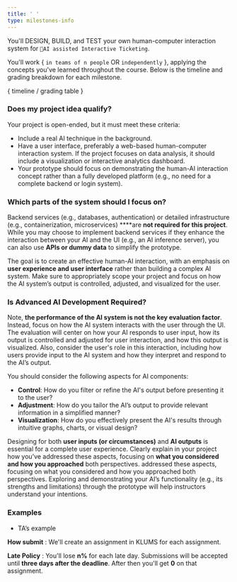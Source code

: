 ```yaml
---
title: ' '
type: milestones-info
---
```


You'll DESIGN, BUILD, and TEST your own human-computer interaction system for `🤖AI assisted Interactive Ticketing`.

You'll work { `in teams of n people` OR `independently` }, applying the concepts you've learned throughout the course. Below is the timeline and grading breakdown for each milestone.

{ timeline / grading table }

### **Does my project idea qualify?**

Your project is open-ended, but it must meet these criteria:

- Include a real AI technique in the background.
- Have a user interface, preferably a web-based human-computer interaction system. If the project focuses on data analysis, it should include a visualization or interactive analytics dashboard.
- Your prototype should focus on demonstrating the human-AI interaction concept rather than a fully developed platform (e.g., no need for a complete backend or login system).

### **Which parts of the system should I focus on?**

Backend services (e.g., databases, authentication) or detailed infrastructure (e.g., containerization, microservices) ****are **not required for this project**. While you may choose to implement backend services if they enhance the interaction between your AI and the UI (e.g., an AI inference server), you can also use **APIs or dummy data** to simplify the prototype.

The goal is to create an effective human-AI interaction, with an emphasis on **user experience and user interface** rather than building a complex AI system. Make sure to appropriately scope your project and focus on how the AI system’s output is controlled, adjusted, and visualized for the user.

### **Is Advanced AI Development Required?**

Note, **the performance of the AI system is not the key evaluation factor**. Instead, focus on how the AI system interacts with the user through the UI. The evaluation will center on how your AI responds to user input, how its output is controlled and adjusted for user interaction, and how this output is visualized.  Also, consider the user's role in this interaction, including how users provide input to the AI system and how they interpret and respond to the AI’s output.

You should consider the following aspects for AI components:

- **Control**: How do you filter or refine the AI's output before presenting it to the user?
- **Adjustment**: How do you tailor the AI’s output to provide relevant information in a simplified manner?
- **Visualization**: How do you effectively present the AI's results through intuitive graphs, charts, or visual design?

Designing for both **user inputs (or circumstances)** and **AI outputs** is essential for a complete user experience. Clearly explain in your project how you’ve addressed these aspects, focusing on **what you considered and how you approached** both perspectives. addressed these aspects, focusing on what you considered and how you approached both perspectives. Exploring and demonstrating your AI’s functionality (e.g., its strengths and limitations) through the prototype will help instructors understand your intentions.

### Examples

- TA’s example

**How submit**
 : We'll create an assignment in KLUMS for each assignment.

**Late Policy**
: You'll lose **n%** for each late day. Submissions will be accepted until **three days after the deadline**. After then you'll get **0** on that assignment.